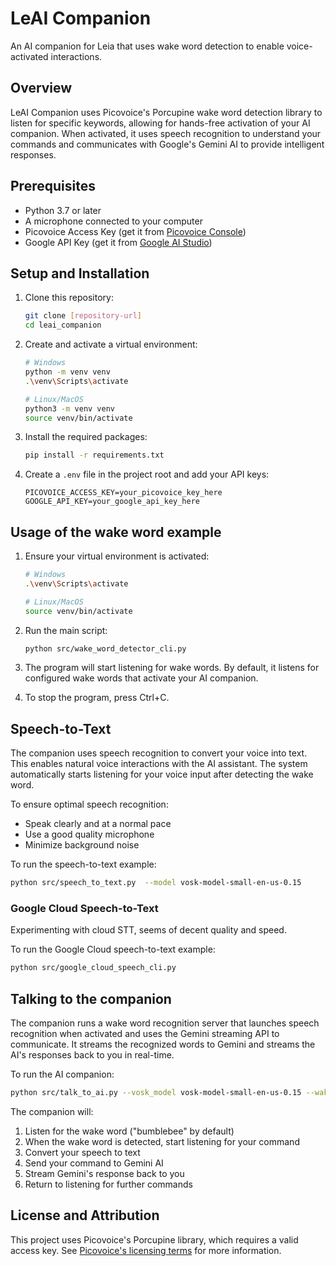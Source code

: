 # LeAI Companion

An AI companion for Leia that uses wake word detection to enable voice-activated interactions.

## Overview

LeAI Companion uses Picovoice's Porcupine wake word detection library to listen for specific keywords, allowing for hands-free activation of your AI companion. When activated, it uses speech recognition to understand your commands and communicates with Google's Gemini AI to provide intelligent responses.

## Prerequisites

- Python 3.7 or later
- A microphone connected to your computer
- Picovoice Access Key (get it from [Picovoice Console](https://console.picovoice.ai/))
- Google API Key (get it from [Google AI Studio](https://makersuite.google.com/app/apikey))

## Setup and Installation

1. Clone this repository:
   ```bash
   git clone [repository-url]
   cd leai_companion
   ```

2. Create and activate a virtual environment:
   ```bash
   # Windows
   python -m venv venv
   .\venv\Scripts\activate

   # Linux/MacOS
   python3 -m venv venv
   source venv/bin/activate
   ```

3. Install the required packages:
   ```bash
   pip install -r requirements.txt
   ```

4. Create a `.env` file in the project root and add your API keys:
   ```
   PICOVOICE_ACCESS_KEY=your_picovoice_key_here
   GOOGLE_API_KEY=your_google_api_key_here
   ```

## Usage of the wake word example

1. Ensure your virtual environment is activated:
   ```bash
   # Windows
   .\venv\Scripts\activate

   # Linux/MacOS
   source venv/bin/activate
   ```

2. Run the main script:
   ```bash
   python src/wake_word_detector_cli.py
   ```

3. The program will start listening for wake words. By default, it listens for configured wake words that activate your AI companion.

4. To stop the program, press Ctrl+C.

## Speech-to-Text

The companion uses speech recognition to convert your voice into text. This enables natural voice interactions with the AI assistant. The system automatically starts listening for your voice input after detecting the wake word.

To ensure optimal speech recognition:
- Speak clearly and at a normal pace
- Use a good quality microphone
- Minimize background noise

To run the speech-to-text example:
```bash
python src/speech_to_text.py  --model vosk-model-small-en-us-0.15
```

### Google Cloud Speech-to-Text

Experimenting with cloud STT, seems of decent quality and speed.

To run the Google Cloud speech-to-text example:
```bash
python src/google_cloud_speech_cli.py
```

## Talking to the companion

The companion runs a wake word recognition server that launches speech recognition when activated and uses the Gemini streaming API to communicate. It streams the recognized words to Gemini and streams the AI's responses back to you in real-time.

To run the AI companion:
```bash
python src/talk_to_ai.py --vosk_model vosk-model-small-en-us-0.15 --wake_keyword bumblebee
```

The companion will:
1. Listen for the wake word ("bumblebee" by default)
2. When the wake word is detected, start listening for your command
3. Convert your speech to text
4. Send your command to Gemini AI
5. Stream Gemini's response back to you
6. Return to listening for further commands

## License and Attribution

This project uses Picovoice's Porcupine library, which requires a valid access key. See [Picovoice's licensing terms](https://picovoice.ai/docs/terms-of-use/) for more information.
